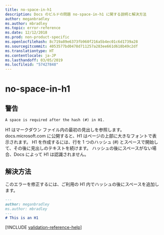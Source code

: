 ```yaml
---
title: no-space-in-h1
description: Docs のビルドの問題 no-space-in-h1 に関する説明と解決方法
author: meganbradley
ms.author: mbradley
ms.topic: error-reference
ms.date: 12/12/2018
ms.prod: non-product-specific
ms.openlocfilehash: 8c719a89e6373fb960f216a5b4ec01c6d1739a28
ms.sourcegitcommit: 4053577bd0478d711257a283ee661d618b49c2df
ms.translationtype: HT
ms.contentlocale: ja-JP
ms.lasthandoff: 03/05/2019
ms.locfileid: "57427848"
---
```

# <a name="no-space-in-h1"></a>no-space-in-h1

## <a name="warning"></a>警告

`A space is required after the hash (#) in H1.`

H1 はマークダウン ファイル内の最初の見出しを参照します。 docs.microsoft.com に公開すると、H1 はページの上部に大きなフォントで表示されます。 H1 を作成するには、行を 1 つのハッシュ (#) とスペースで開始して、その後に見出しのテキストを続けます。 ハッシュの後にスペースがない場合、Docs によって H1 は認識されません。

## <a name="resolution"></a>解決方法

このエラーを修正するには、ご利用の H1 内でハッシュの後にスペースを追加します。

```markdown
---
author: meganbradley
ms.author: mbradley
---
# This is an H1
```

<!--make sure to add this file to your includes folder and verify the path-->
[!INCLUDE [validation-reference-help](includes/validation-reference-help.md)]